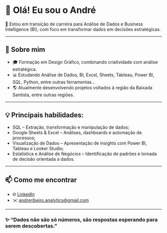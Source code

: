 # 👋 Olá! Eu sou o André

🎯 Estou em transição de carreira para Análise de Dados e Business Intelligence (BI), com foco em transformar dados em decisões estratégicas.

---

## 🚀 Sobre mim

- 🎓 Formação em Design Gráfico, combinando criatividade com análise estratégica.
- 📊 Estudando Análise de Dados, BI, Excel, Sheets, Tableau, Power BI, SQL, Python, entre outras ferramentas...
- 🌎 Atualmente desenvolvendo projetos voltados à região da Baixada Santista, entre outras regiões.

---

## 💡 Principais habilidades:

- SQL – Extração, transformação e manipulação de dados;
- Google Sheets & Excel – Análises, dashboards e automação de processos; 
- Visualização de Dados – Apresentação de insights com Power BI, Tableau e Looker Studio; 
- Estatística e Análise de Negócios – Identificação de padrões e tomada de decisão orientada a dados. 

---

## 📫 Como me encontrar

- 🌐 [LinkedIn](https://www.linkedin.com/in/andreribeiro-analytics/)
- ✉️ andreribeiro.analytics@gmail.com

---

### ✨ “Dados não são só números, são respostas esperando para serem descobertas.”

